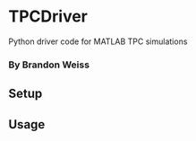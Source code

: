 # TPCDriver
Python driver code for MATLAB TPC simulations

### By Brandon Weiss

## Setup


## Usage
